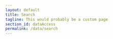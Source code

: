 ```yaml
---
layout: default
title: Search
tagline: This would probably be a custom page
section_id: dataAccess
permalink: /data/search
---
```


<div class="row" style="background: white; margin-top: 20px; margin-bottom: 60px">


  <!-- img src="/images/placeholder_for_js_lib.png" style="display: block; margin: auto;"/ -->
  <div id="search"></div>
</div>
  <script>
    'use strict';

const e = React.createElement;

class PublicSearch extends React.Component {

    render() {
     
  
      return e(
        ColBrowser.Search,
        { catalogueKey: 3 , pathToTaxon: "/data/taxon/"}
      );
    }
  }

const domContainer = document.querySelector('#search');
ReactDOM.render(e(PublicSearch), domContainer);
  </script>